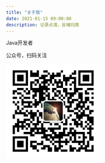 ```yaml
---
title: "关于我"
date: 2021-01-15 09:00:00
description: 记录点滴，反哺归真
---
```

Java开发者


公众号，扫码关注

![扫码关注](qrcode_for_weixin.jpg)

